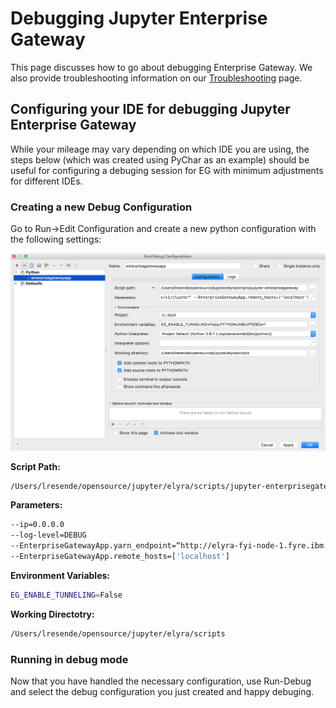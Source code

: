 # Debugging Jupyter Enterprise Gateway
This page discusses how to go about debugging Enterprise Gateway.  We also provide troubleshooting information
on our [Troubleshooting](troubleshooting.md) page.

## Configuring your IDE for debugging Jupyter Enterprise Gateway

While your mileage may vary depending on which IDE you are using, the steps below (which was created
using PyChar as an example) should be useful for configuring a debuging session for EG with minimum 
adjustments for different IDEs.

### Creating a new Debug Configuration

Go to Run->Edit Configuration and create a new python configuration with the following settings:

![Enterprise Gateway debug configuration](images/debug_configuration.png)

**Script Path:**
```bash
/Users/lresende/opensource/jupyter/elyra/scripts/jupyter-enterprisegateway
```   

**Parameters:**
```bash
--ip=0.0.0.0
--log-level=DEBUG
--EnterpriseGatewayApp.yarn_endpoint=“http://elyra-fyi-node-1.fyre.ibm.com:8088/ws/v1/cluster”
--EnterpriseGatewayApp.remote_hosts=['localhost']
```

**Environment Variables:**
```bash
EG_ENABLE_TUNNELING=False
```

**Working Directotry:**
```bash
/Users/lresende/opensource/jupyter/elyra/scripts
```


### Running in debug mode

Now that you have handled the necessary configuration, use Run-Debug and select the debug configuration 
you just created and happy debuging. 
